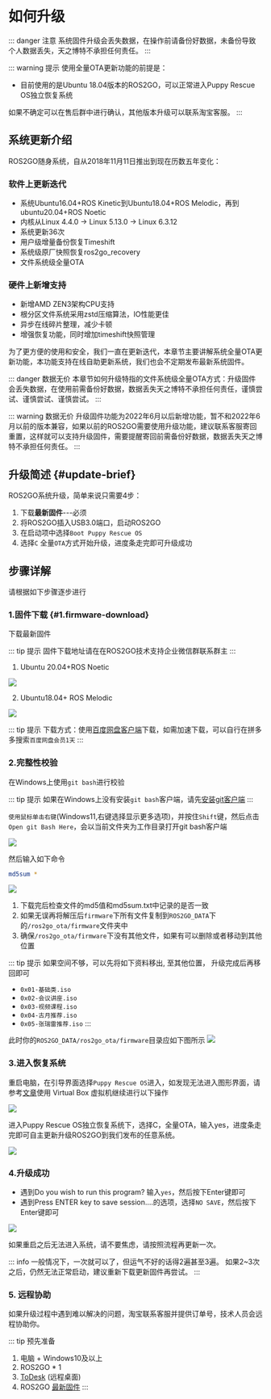 # 如何升级

::: danger 注意
系统固件升级会丢失数据，在操作前请备份好数据，未备份导致个人数据丢失，天之博特不承担任何责任。
:::

::: warning 提示
使用全量OTA更新功能的前提是：
- 目前使用的是Ubuntu 18.04版本的ROS2GO，可以正常进入Puppy Rescue OS独立恢复系统

如果不确定可以在售后群中进行确认，其他版本升级可以联系淘宝客服。
:::

## 系统更新介绍

ROS2GO随身系统，自从2018年11月11日推出到现在历数五年变化：

### 软件上更新迭代

- 系统Ubuntu16.04+ROS Kinetic到Ubuntu18.04+ROS Melodic，再到ubuntu20.04+ROS Noetic
- 内核从Linux 4.4.0 -> Linux 5.13.0 -> Linux 6.3.12
- 系统更新36次
- 用户级增量备份恢复Timeshift
- 系统级原厂快照恢复ros2go_recovery
- 文件系统级全量OTA

### 硬件上新增支持

- 新增AMD ZEN3架构CPU支持
- 根分区文件系统采用zstd压缩算法，IO性能更佳
- 异步在线碎片整理，减少卡顿
- 增强恢复功能，同时增加timeshift快照管理

为了更方便的使用和安全，我们一直在更新迭代，本章节主要讲解系统全量OTA更新功能，本功能支持在线自助更新系统，我们也会不定期发布最新系统固件。

::: danger 数据无价
本章节如何升级特指的文件系统级全量OTA方式：升级固件会丢失数据，在使用前需备份好数据，数据丢失天之博特不承担任何责任，谨慎尝试、谨慎尝试、谨慎尝试。
:::

::: warning 数据无价
升级固件功能为2022年6月以后新增功能，暂不和2022年6月以前的版本兼容，如果以前的ROS2GO需要使用升级功能，建议联系客服寄回重置，这样就可以支持升级固件，需要提醒寄回前需备份好数据，数据丢失天之博特不承担任何责任。
:::

## 升级简述 {#update-brief}

ROS2GO系统升级，简单来说只需要4步：

1. 下载**最新固件**---必须
2. 将ROS2GO插入USB3.0端口，启动ROS2GO
3. 在启动项中选择`Boot Puppy Rescue OS`
4. 选择`C` 全量`OTA`方式开始升级，进度条走完即可升级成功

## 步骤详解

请根据如下步骤逐步进行

### 1.固件下载 {#1.firmware-download}

下载最新固件

::: tip 提示
固件下载地址请在在ROS2GO技术支持企业微信群联系群主
:::

1. Ubuntu 20.04+ROS Noetic

![](https://tianbot-pic.oss-cn-beijing.aliyuncs.com/tianbot-pic/Tianbot-Doc202310271626988.png)

2. Ubuntu18.04+ ROS Melodic

![](https://tianbot-pic.oss-cn-beijing.aliyuncs.com/tianbot-pic/Tianbot-Doc202310271628220.png)

::: tip 提示
下载方式：使用[百度网盘客户端](https://pan.baidu.com/download#)下载，如需加速下载，可以自行在拼多多搜索`百度网盘会员1天`
:::

### 2.完整性校验

在Windows上使用`git bash`进行校验

::: tip 提示
如果在Windows上没有安装`git bash`客户端，请先[安装git客户端](https://git-scm.com/download/win)
:::

`使用鼠标单击右键`(Windows11,右键选择显示更多选项)，并按住`Shift`键，然后点击`Open git Bash Here`，会以当前文件夹为工作目录打开git bash客户端

![](https://tianbot-pic.oss-cn-beijing.aliyuncs.com/tianbot-pic/Tianbot-Doc202310271657439.png)

然后输入如下命令

```bash
md5sum *   
```

![](https://tianbot-pic.oss-cn-beijing.aliyuncs.com/tianbot/202112071352213.webp)

1. 下载完后检查文件的md5值和md5sum.txt中记录的是否一致
2. 如果无误再将解压后`firmware`下所有文件复制到`ROS2GO_DATA`下的`/ros2go_ota/firmware`文件夹中
3. 确保`/ros2go_ota/firmware`下没有其他文件，如果有可以删除或者移动到其他位置

::: tip 提示
如果空间不够，可以先将如下资料移出, 至其他位置， 升级完成后再移回即可
- `0x01-基础类.iso`
- `0x02-会议讲座.iso`
- `0x03-视频课程.iso`
- `0x04-古月推荐.iso`
- `0x05-张瑞雷推荐.iso`
:::

此时你的`ROS2GO_DATA/ros2go_ota/firmware`目录应如下图所示
![](https://tianbot-pic.oss-cn-beijing.aliyuncs.com/tianbot/202112071350446.webp)

### 3.进入恢复系统
重启电脑，在引导界面选择`Puppy Rescue OS`进入，如发现无法进入图形界面，请参考[文章](/ros2go/guide/how-to-recover#from-virtualbox-start)使用 Virtual Box 虚拟机继续进行以下操作

![](https://tianbot-pic.oss-cn-beijing.aliyuncs.com/tianbot/202109241901671.webp)

进入Puppy Rescue OS独立恢复系统下，选择C，全量OTA，输入yes，进度条走完即可自主更新升级ROS2GO到我们发布的任意系统。

![](https://tianbot-pic.oss-cn-beijing.aliyuncs.com/tianbot/202112071358548.webp)

### 4.升级成功

- 遇到Do you wish to run this program? 输入`yes`，然后按下Enter键即可
- 遇到Press ENTER key to save session....的选项，选择`NO SAVE`，然后按下Enter键即可

![](https://tianbot-pic.oss-cn-beijing.aliyuncs.com/tianbot/202112071413754.webp)

如果重启之后无法进入系统，请不要焦虑，请按照流程再更新一次。

::: info
一般情况下，一次就可以了，但运气不好的话得2遍甚至3遍。
如果2~3次之后，仍然无法正常启动，建议重新下载更新固件再尝试。
:::

### 5. 远程协助

如果升级过程中遇到难以解决的问题，淘宝联系客服并提供订单号，技术人员会远程协助你。

::: tip 预先准备
1. 电脑 + Windows10及以上
2. ROS2GO * 1
3. [ToDesk](https://www.todesk.com/download.html) (远程桌面)
4. ROS2GO [最新固件](/ros2go/guide/how-to-update#1.firmware-download)
:::